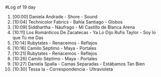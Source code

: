 #Log of 19 day

1. [00:00] Daniela Andrade - Shore - Sound
1. [10:04] Technicolor Fabrics - Bahía Santiago - Globos
1. [10:09] Siddhartha - Náufrago - Mi Castillo de Blanca Arena
1. [10:11] Los Románticos De Zacatecas - Ya Lo Dijo Rufis Taylor - Soy lo que Tú me Das
1. [10:14] Rubytates - Renacemos - Reflejos
1. [10:16] Camilo Séptimo - Maya - Portales
1. [10:21] Rubytates - Renacemos - Reflejos
1. [10:26] Camilo Séptimo - Maya - Portales
1. [10:27] Daniela Spalla - Camas Separadas - Estábamos Tan Bien
1. [10:30] Tessa Ia - Correspondencia - Ultravioleta
